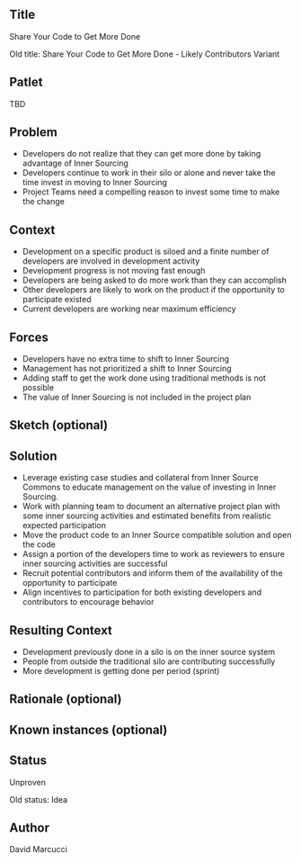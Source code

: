 ## Title

Share Your Code to Get More Done

Old title: Share Your Code to Get More Done - Likely Contributors Variant

## Patlet

TBD

## Problem

* Developers do not realize that they can get more done by taking advantage of Inner Sourcing
* Developers continue to work in their silo or alone and never take the time invest in moving to Inner Sourcing
* Project Teams need a compelling reason to invest some time to make the change

## Context

* Development on a specific product is siloed and a finite number of developers are involved in development activity
* Development progress is not moving fast enough
* Developers are being asked to do more work than they can accomplish
* Other developers are likely to work on the product if the opportunity to participate existed
* Current developers are working near maximum efficiency

## Forces

* Developers have no extra time to shift to Inner Sourcing
* Management has not prioritized a shift to Inner Sourcing
* Adding staff to get the work done using traditional methods is not possible
* The value of Inner Sourcing is not included in the project plan

## Sketch (optional)

## Solution

* Leverage existing case studies and collateral from Inner Source Commons to educate management on the value of investing in Inner Sourcing.
* Work with planning team to document an alternative project plan with some inner sourcing activities and estimated benefits from realistic expected participation
* Move the product code to an Inner Source compatible solution and open the code
* Assign a portion of the developers time to work as reviewers to ensure inner sourcing activities are successful
* Recruit potential contributors and inform them of the availability of the opportunity to participate
* Align incentives to participation for both existing developers and contributors to encourage behavior

## Resulting Context

* Development previously done in a silo is on the inner source system
* People from outside the traditional silo are contributing successfully
* More development is getting done per period (sprint)

## Rationale (optional)

## Known instances (optional)

## Status

Unproven

Old status: Idea

## Author

David Marcucci
